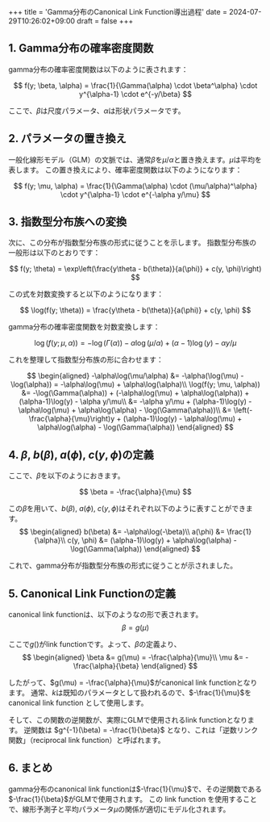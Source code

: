 +++
title = 'Gamma分布のCanonical Link Function導出過程'
date = 2024-07-29T10:26:02+09:00
draft = false
+++
## 1. Gamma分布の確率密度関数
gamma分布の確率密度関数は以下のように表されます：

$$
f(y; \beta, \alpha) = \frac{1}{\Gamma(\alpha) \cdot \beta^\alpha} \cdot y^{\alpha-1} \cdot e^{-y/\beta}
$$

ここで、$\beta$は尺度パラメータ、$\alpha$は形状パラメータです。

## 2. パラメータの置き換え
一般化線形モデル（GLM）の文脈では、通常$\beta$を$\mu/\alpha$と置き換えます。$\mu$は平均を表します。
この置き換えにより、確率密度関数は以下のようになります：

$$
f(y; \mu, \alpha) = \frac{1}{\Gamma(\alpha) \cdot (\mu/\alpha)^\alpha} \cdot y^{\alpha-1} \cdot e^{-\alpha y/\mu}
$$

## 3. 指数型分布族への変換
次に、この分布が指数型分布族の形式に従うことを示します。
指数型分布族の一般形は以下のとおりです：

$$
f(y; \theta) = \exp\left(\frac{y\theta - b(\theta)}{a(\phi)} + c(y, \phi)\right)
$$

この式を対数変換すると以下のようになります：

$$
\log(f(y; \theta)) = \frac{y\theta - b(\theta)}{a(\phi)} + c(y, \phi)
$$

gamma分布の確率密度関数を対数変換します：

$$
\log(f(y; \mu, \alpha)) = -\log(\Gamma(\alpha)) - \alpha\log(\mu/\alpha) + (\alpha-1)\log(y) - \alpha y/\mu
$$

これを整理して指数型分布族の形に合わせます：

$$
\begin{aligned}
-\alpha\log(\mu/\alpha) &= -\alpha(\log(\mu) - \log(\alpha)) = -\alpha\log(\mu) + \alpha\log(\alpha)\\
\log(f(y; \mu, \alpha)) &= -\log(\Gamma(\alpha)) + (-\alpha\log(\mu) + \alpha\log(\alpha)) + (\alpha-1)\log(y) - \alpha y/\mu\\
&= -\alpha y/\mu + (\alpha-1)\log(y) - \alpha\log(\mu) + \alpha\log(\alpha) - \log(\Gamma(\alpha))\\
&= \left(-\frac{\alpha}{\mu}\right)y + (\alpha-1)\log(y) - \alpha\log(\mu) + \alpha\log(\alpha) - \log(\Gamma(\alpha))
\end{aligned}
$$

## 4. $\beta$, $b(\beta)$, $a(\phi)$, $c(y, \phi)$の定義
ここで、$\beta$を以下のようにおきます。

$$
\beta = -\frac{\alpha}{\mu}
$$

この$\beta$を用いて、$b(\beta)$, $a(\phi)$, $c(y, \phi)$はそれぞれ以下のように表すことができます。
$$
\begin{aligned}
b(\beta) &= -\alpha\log(-\beta)\\
a(\phi) &= \frac{1}{\alpha}\\
c(y, \phi) &= (\alpha-1)\log(y) + \alpha\log(\alpha) - \log(\Gamma(\alpha))
\end{aligned}
$$

これで、gamma分布が指数型分布族の形式に従うことが示されました。

## 5. Canonical Link Functionの定義
canonical link functionは、以下のようなの形で表されます。
$$
\beta = g(\mu)
$$

ここで$g()$がlink functionです。よって、$\beta$の定義より、
$$
\begin{aligned}
\beta &= g(\mu) = -\frac{\alpha}{\mu}\\
\mu &= -\frac{\alpha}{\beta}
\end{aligned}
$$

したがって、$g(\mu) = -\frac{\alpha}{\mu}$がcanonical link functionとなります。
通常、$k$は既知のパラメータとして扱われるので、$-\frac{1}{\mu}$を canonical link function として使用します。

そして、この関数の逆関数が、実際にGLMで使用されるlink functionとなります。
逆関数は $g^{-1}(\beta) = -\frac{1}{\beta}$ となり、これは「逆数リンク関数」（reciprocal link function）と呼ばれます。

## 6. まとめ
gamma分布のcanonical link functionは$-\frac{1}{\mu}$で、その逆関数である$-\frac{1}{\beta}$がGLMで使用されます。
この link function を使用することで、線形予測子と平均パラメータ$\mu$の関係が適切にモデル化されます。
